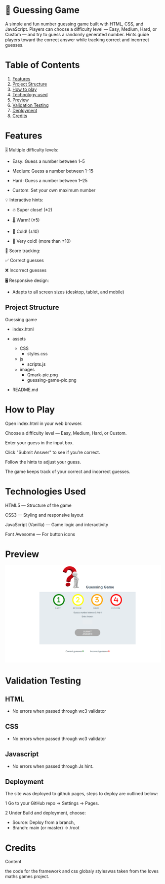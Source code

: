 
# 🎯 Guessing Game

A simple and fun number guessing game built with HTML, CSS, and JavaScript.
Players can choose a difficulty level — Easy, Medium, Hard, or Custom — and try to guess a randomly generated number.
Hints guide players toward the correct answer while tracking correct and incorrect guesses.

# Table of Contents


1. [Features](#features)  
2. [Project Structure](#project-structure)  
3. [How to play](#how-to-play)  
4. [Technology used](#technologies-used)  
5. [Preview](#preview)  
6. [Validation Testing](#validation-testing)  
7. [Deployment](#deployment)  
8. [Credits](#credits)  


# Features

🎚️ Multiple difficulty levels:

- Easy: Guess a number between 1–5

- Medium: Guess a number between 1–15

- Hard: Guess a number between 1–25

- Custom: Set your own maximum number

 💡 Interactive hints:

- 🔥 Super close! (±2)

- 🌡️ Warm! (±5)

- 🧊 Cold! (±10)

- 🥶 Very cold! (more than ±10)

🧮 Score tracking:

 ✅ Correct guesses

 ❌ Incorrect guesses

🖥️ Responsive design:

- Adapts to all screen sizes (desktop, tablet, and mobile)

## Project Structure

Guessing game
  - index.html 
  - assets
    - CSS
      - styles.css
    - js
      - scripts.js
    - images
      - Qmark-pic.png
      - guessing-game-pic.png
      
  - README.md


# How to Play

Open index.html in your web browser.

Choose a difficulty level — Easy, Medium, Hard, or Custom.

Enter your guess in the input box.

Click "Submit Answer" to see if you’re correct.

Follow the hints to adjust your guess.

The game keeps track of your correct and incorrect guesses.

# Technologies Used

HTML5 — Structure of the game

CSS3 — Styling and responsive layout

JavaScript (Vanilla) — Game logic and interactivity

Font Awesome — For button icons

# Preview

![Guessing Game Screenshot](assets/images/guessing-game-pic.png)




# Validation Testing

## HTML
- No errors when passed through wc3 validator
## CSS
 - No errors when passed through wc3 validator
## Javascript
- No errors when passed through Js hint.


## Deployment 
  The site was deployed to github pages, steps to deploy are outlined below:

1 Go to your GitHub repo → Settings → Pages.

2 Under Build and deployment, choose:
 * Source: Deploy from a branch, 
 * Branch: main (or master) → /root

# Credits 
Content

the code for the framework and css globaly styleswas taken from the loves maths games project.
